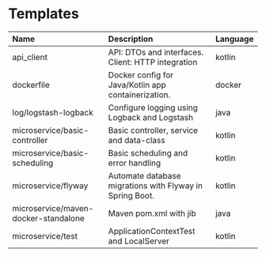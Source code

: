 # Templates

Name                           | Description      | Language
:------------------------------|:----------------------------------------------|:------------------
api_client | API: DTOs and interfaces. Client: HTTP integration | kotlin
dockerfile | Docker config for Java/Kotlin app containerization. | docker
log/logstash-logback | Configure logging using Logback and Logstash | java
microservice/basic-controller | Basic controller, service and data-class | kotlin
microservice/basic-scheduling | Basic scheduling and error handling | kotlin
microservice/flyway | Automate database migrations with Flyway in Spring Boot. | kotlin
microservice/maven-docker-standalone | Maven pom.xml with jib | java
microservice/test | ApplicationContextTest and LocalServer | kotlin




